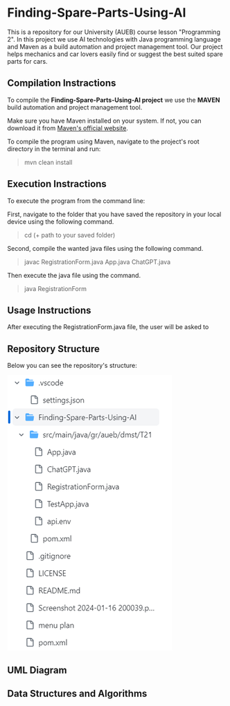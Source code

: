 # Finding-Spare-Parts-Using-AI
This is a repository for our University (AUEB) course lesson "Programming 2".  In this project we use AI technologies with Java programming language and Maven as a build automation and project management tool. Our project helps mechanics and car lovers easily find or suggest the best suited spare parts for cars.

## Compilation Instractions

To compile the **Finding-Spare-Parts-Using-AI project** we use the **MAVEN** build automation and project management tool.

Make sure you have Maven installed on your system. If not, you can download it from [Maven's official website](https://maven.apache.org/download.cgi).

To compile the program using Maven, navigate to the project's root directory in the terminal and run:

> mvn clean install

## Execution Instractions

To execute the program from the command line:

First, navigate to the folder that you have saved the repository in your local device using the following command.

> cd (+ path to your saved folder)

Second, compile the wanted java files using the following command.

> javac RegistrationForm.java App.java ChatGPT.java

Then execute the java file using the command.

> java RegistrationForm

## Usage Instructions

After executing the RegistrationForm.java file, the user will be asked to 

## Repository Structure
Below you can see the repository's structure: 

![](https://github.com/Alexandra-Stath/Finding-Spare-Parts-Using-AI/blob/development/Screenshot_2.png "Logo Title Text 1")

## UML Diagram

## Data Structures and Algorithms
